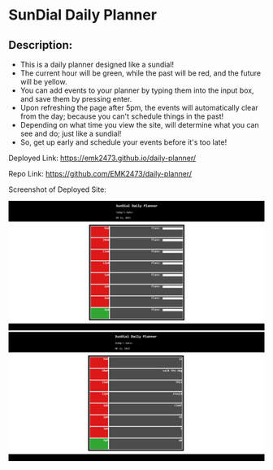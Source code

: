 # SunDial Daily Planner

## Description:
- This is a daily planner designed like a sundial!
- The current hour will be green, while the past will be red, and the future will be yellow.
- You can add events to your planner by typing them into the input box, and save them by pressing enter. 
- Upon refreshing the page after 5pm, the events will automatically clear from the day; because you can't schedule things in the past!
- Depending on what time you view the site, will determine what you can see and do; just like a sundial!
- So, get up early and schedule your events before it's too late!


Deployed Link: https://emk2473.github.io/daily-planner/

Repo Link: https://github.com/EMK2473/daily-planner/

Screenshot of Deployed Site:

![Sundial Site without events](/assets/SDSS2.jpg)
![Sundial Site](./assets/SDSS1.jpg)
